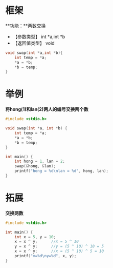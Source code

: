 # 框架
**功能：**两数交换

- 【参数类型】    int *a,int *b
- 【返回值类型】  void
```c
void swap(int *a,int *b){
    int temp = *a;
    *a = *b;
    *b = temp;
}
```

# 举例

**将hong(1)和lan(2)两人的编号交换两个数**
```c
#include <stdio.h>

void swap(int *a, int *b) {
    int temp = *a;
    *a = *b;
    *b = temp;
}

int main() {
    int hong = 1, lan = 2;
    swap(&hong, &lan);
    printf("hong = %d\nlan = %d", hong, lan);
}
```

# 拓展
**交换两数**
```c
#include <stdio.h>

int main() {
    int x = 5, y = 10;
    x = x ^ y;      //x = 5 ^ 10
    y = x ^ y;      //y = (5 ^ 10) ^ 10 = 5
    x = x ^ y;      //x = (5 ^ 10) ^ 5 = 10
    printf("x=%d\ny=%d", x, y);
}
```